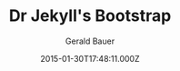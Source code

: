 ---
layout: JamstackTheme
title: Dr Jekyll's Bootstrap
github: https://github.com/henrythemes/jekyll-bootstrap-theme
demo: https://henrythemes.github.io/jekyll-bootstrap-theme/
author: Gerald Bauer
ssg: Jekyll
date: 2015-01-30T17:48:11.000Z
description: jekyll starter theme w/ bootstrap (sass version)
stale: true
---